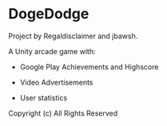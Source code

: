# DogeDodge

Project by Regaldisclaimer and jbawsh.

A Unity arcade game with:

- Google Play Achievements and Highscore

- Video Advertisements

- User statistics


Copyright (c) All Rights Reserved
